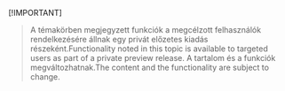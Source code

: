  [!IMPORTANT]
> <span data-ttu-id="a99e5-101">A témakörben megjegyzett funkciók a megcélzott felhasználók rendelkezésére állnak egy privát előzetes kiadás részeként.</span><span class="sxs-lookup"><span data-stu-id="a99e5-101">Functionality noted in this topic is available to targeted users as part of a private preview release.</span></span> <span data-ttu-id="a99e5-102">A tartalom és a funkciók megváltozhatnak.</span><span class="sxs-lookup"><span data-stu-id="a99e5-102">The content and the functionality are subject to change.</span></span> 
